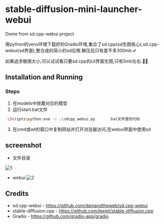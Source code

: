 # stable-diffusion-mini-launcher-webui

Dome from sd.cpp-webui project

用python的venv环境下载好的Gradio环境,集合了sd.cpp(sd生图核心),sd.cpp-webui(sd界面),整合成的简小的sd应用.解压后只有差不多300mb.✔

如果追求极限大小,可以试试看只要sd.cpp的cli界面生图,只有5mb左右.🐱‍🏍




## Installation and Running
### Steps
1. 在models中放置对应的模型
2. 运行start.bat文件
```bash
.\Scripts\python.exe -s .\sdcpp_webui.py       bat文件里的代码
```
3. 在cmd或wt的窗口中复制网站并打开浏览器访问,在webui界面中使用sd



## screenshot
- 文件目录

![1](https://github.com/duringe/stable-diffusion-mini-launcher-webui/blob/main/1.png)
- webui
![2](https://github.com/duringe/stable-diffusion-mini-launcher-webui/blob/main/2.png)


## Credits
- sd.cpp-webui - https://github.com/daniandtheweb/sd.cpp-webui
- stable-diffusion.cpp - https://github.com/leejet/stable-diffusion.cpp
- Gradio - https://github.com/gradio-app/gradio
